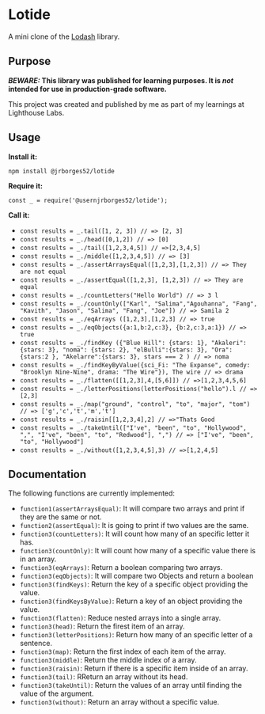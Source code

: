 # Lotide

A mini clone of the [Lodash](https://lodash.com) library.

## Purpose

**_BEWARE:_ This library was published for learning purposes. It is _not_ intended for use in production-grade software.**

This project was created and published by me as part of my learnings at Lighthouse Labs. 

## Usage

**Install it:**

`npm install @jrborges52/lotide`

**Require it:**

`const _ = require('@usernjrborges52/lotide');`

**Call it:**

* `const results = _.tail([1, 2, 3]) // => [2, 3]`
* `const results = _./head([0,1,2]) // => [0]`
* `const results = _./tail([1,2,3,4,5]) // =>[2,3,4,5]`
* `const results = _./middle([1,2,3,4,5]) // => [3]`
* `const results = _./assertArraysEqual([1,2,3],[1,2,3]) // => They are not equal`
* `const results = _./assertEqual([1,2,3], [1,2,3]) // => They are equal`
* `const results = _./countLetters("Hello World") // => 3 l `
* `const results = _./countOnly(["Karl", "Salima","Agouhanna", "Fang", "Kavith", "Jason", "Salima", "Fang", "Joe"]) // => Samila 2`
* `const results = _./eqArrays ([1,2,3],[1,2,3] // => true`
* `const results = _./eqObjects({a:1,b:2,c:3}, {b:2,c:3,a:1}) // => true`
* `const results = _./findKey ({"Blue Hill": {stars: 1}, "Akaleri": {stars: 3}, "noma": {stars: 2}, "elBulli":{stars: 3}, "Ora":{stars:2 }, "Akelarre":{stars: 3}, stars === 2 ) // => noma`
* `const results = _./findKeyByValue({sci_Fi: "The Expanse", comedy: "Brooklyn Nine-Nine", drama: "The Wire"}), The wire // => drama`
* `const results = _./flatten([[1,2,3],4,[5,6]]) // =>[1,2,3,4,5,6]`
* `const results = _./letterPositions(letterPositions("hello").l // => [2,3]`
* `const results = _./map("ground", "control", "to", "major", "tom") // => ['g','c','t','m','t']`
* `const results = _./raisin[[1,2,3,4],2] // =>"Thats Good`
* `const results = _./takeUntil(["I've", "been", "to", "Hollywood", ",", "I've", "been", "to", "Redwood"], ",") // => ["I've", "been", "to", "Hollywood"]`
* `const results = _./without([1,2,3,4,5],3) // =>[1,2,4,5]`

## Documentation

The following functions are currently implemented:

* `function1(assertArraysEqual)`: It will compare two arrays and print if they are the same or not.
* `function2(assertEqual)`: It is going to print if two values are the same.
* `function3(countLetters)`: It will count how many of an specific letter it has.
* `function3(countOnly)`: It will count how many of a specific value there is in an array.
* `function3(eqArrays)`: Return a boolean comparing two arrays.
* `function3(eqObjects)`: It will compare two Objects and return a boolean
* `function3(findKeys)`: Return the key of a specific object providing the value.
* `function3(findKeysByValue)`: Return a key of an object providing the value.
* `function3(flatten)`: Reduce nested arrays into a single array.
* `function3(head)`: Return the firest item of an array.
* `function3(letterPositions)`: Return how many of an specific letter of a sentence.
* `function3(map)`: Return the first index of each item of the array.
* `function3(middle)`: Return the middle index of a array.
* `function3(raisin)`: Return if there is a specific item inside of an array.
* `function3(tail)`: RReturn an array without its head.
* `function3(takeUntil)`: Return the values of an array until finding the value of the argument.
* `function3(without)`: Return an array without a specific value.

